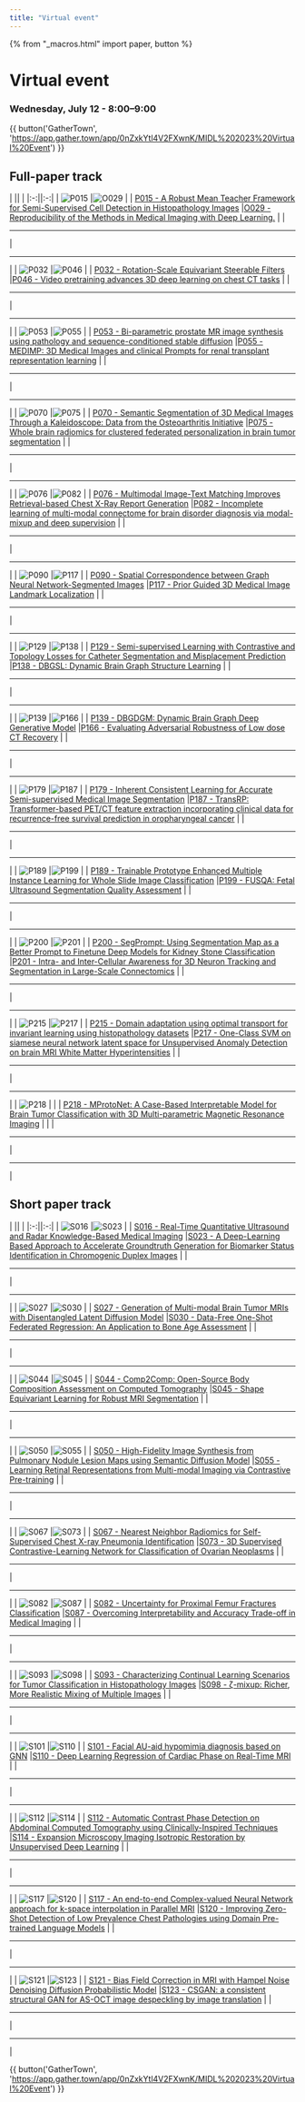 ```yaml
---
title: "Virtual event"
---
```

{% from "_macros.html" import paper, button %}
# Virtual event
<style>
        td {
        width: 50%;
        }
</style>

### Wednesday, July 12 - 8:00–9:00

{{ button('GatherTown', 'https://app.gather.town/app/0nZxkYtl4V2FXwnK/MIDL%202023%20Virtual%20Event') }}

## Full-paper track

| || |
|:-:||:-:|
| ![P015](/virtual/thumbnail/P015.jpg) |![O029](/virtual/thumbnail/O029.jpg) |
| [P015 - A Robust Mean Teacher Framework for Semi-Supervised Cell Detection in Histopathology Images](papers/P015.html) |[O029 - Reproducibility of the Methods in Medical Imaging with Deep Learning.](papers/O029.html)  |
| <hr> | <hr> |
| ![P032](/virtual/thumbnail/P032.jpg) |![P046](/virtual/thumbnail/P046.jpg) |
| [P032 - Rotation-Scale Equivariant Steerable Filters](papers/P032.html) |[P046 - Video pretraining advances 3D deep learning on chest CT tasks](papers/P046.html)  |
| <hr> | <hr> |
| ![P053](/virtual/thumbnail/P053.jpg) |![P055](/virtual/thumbnail/P055.jpg) |
| [P053 - Bi-parametric prostate MR image synthesis using pathology and sequence-conditioned stable diffusion](papers/P053.html) |[P055 - MEDIMP: 3D Medical Images and clinical Prompts for renal transplant representation learning](papers/P055.html)  |
| <hr> | <hr> |
| ![P070](/virtual/thumbnail/P070.jpg) |![P075](/assets/logos/logo_gold.png) |
| [P070 - Semantic Segmentation of 3D Medical Images Through a Kaleidoscope: Data from the Osteoarthritis Initiative](papers/P070.html) |[P075 - Whole brain radiomics for clustered federated personalization in brain tumor segmentation](papers/P075.html)  |
| <hr> | <hr> |
| ![P076](/virtual/thumbnail/P076.jpg) |![P082](/virtual/thumbnail/P082.jpg) |
| [P076 - Multimodal Image-Text Matching Improves Retrieval-based Chest X-Ray Report Generation](papers/P076.html) |[P082 - Incomplete learning of multi-modal connectome for brain disorder diagnosis via modal-mixup and deep supervision](papers/P082.html)  |
| <hr> | <hr> |
| ![P090](/virtual/thumbnail/P090.jpg) |![P117](/virtual/thumbnail/P117.jpg) |
| [P090 - Spatial Correspondence between Graph Neural Network-Segmented Images](papers/P090.html) |[P117 - Prior Guided 3D Medical Image Landmark Localization](papers/P117.html)  |
| <hr> | <hr> |
| ![P129](/virtual/thumbnail/P129.jpg) |![P138](/virtual/thumbnail/P138.jpg) |
| [P129 - Semi-supervised Learning with Contrastive and Topology Losses for Catheter Segmentation and Misplacement Prediction](papers/P129.html) |[P138 - DBGSL: Dynamic Brain Graph Structure Learning](papers/P138.html)  |
| <hr> | <hr> |
| ![P139](/virtual/thumbnail/P139.jpg) |![P166](/virtual/thumbnail/P166.jpg) |
| [P139 - DBGDGM: Dynamic Brain Graph Deep Generative Model](papers/P139.html) |[P166 - Evaluating Adversarial Robustness of Low dose CT Recovery](papers/P166.html)  |
| <hr> | <hr> |
| ![P179](/assets/logos/logo_gold.png) |![P187](/virtual/thumbnail/P187.jpg) |
| [P179 - Inherent Consistent Learning for Accurate Semi-supervised Medical Image Segmentation](papers/P179.html) |[P187 - TransRP: Transformer-based PET/CT feature extraction incorporating clinical data for recurrence-free survival prediction in oropharyngeal cancer](papers/P187.html)  |
| <hr> | <hr> |
| ![P189](/virtual/thumbnail/P189.jpg) |![P199](/virtual/thumbnail/P199.jpg) |
| [P189 - Trainable Prototype Enhanced Multiple Instance Learning for Whole Slide Image Classification](papers/P189.html) |[P199 - FUSQA: Fetal Ultrasound Segmentation Quality Assessment](papers/P199.html)  |
| <hr> | <hr> |
| ![P200](/virtual/thumbnail/P200.jpg) |![P201](/assets/logos/logo_gold.png) |
| [P200 - SegPrompt: Using Segmentation Map as a Better Prompt to Finetune Deep Models for Kidney Stone Classification](papers/P200.html) |[P201 - Intra- and Inter-Cellular Awareness for 3D Neuron Tracking and Segmentation in Large-Scale Connectomics](papers/P201.html)  |
| <hr> | <hr> |
| ![P215](/virtual/thumbnail/P215.jpg) |![P217](/assets/logos/logo_gold.png) |
| [P215 - Domain adaptation using optimal transport for invariant learning using histopathology datasets](papers/P215.html) |[P217 - One-Class SVM on siamese neural network latent space for Unsupervised Anomaly Detection on brain MRI White Matter Hyperintensities](papers/P217.html)  |
| <hr> | <hr> |
| ![P218](/assets/logos/logo_gold.png) |  |
| [P218 - MProtoNet: A Case-Based Interpretable Model for Brain Tumor Classification with 3D Multi-parametric Magnetic Resonance Imaging](papers/P218.html) |  |
| <hr> | <hr> |

## Short paper track

| || |
|:-:||:-:|
| ![S016](/virtual/thumbnail/S016.jpg) |![S023](/virtual/thumbnail/S023.jpg) |
| [S016 - Real-Time Quantitative Ultrasound and Radar Knowledge-Based Medical Imaging](papers/S016.html) |[S023 - A Deep-Learning Based Approach to Accelerate Groundtruth Generation for Biomarker Status Identification in Chromogenic Duplex Images](papers/S023.html)  |
| <hr> | <hr> |
| ![S027](/virtual/thumbnail/S027.jpg) |![S030](/virtual/thumbnail/S030.jpg) |
| [S027 - Generation of Multi-modal Brain Tumor MRIs with Disentangled Latent Diffusion Model](papers/S027.html) |[S030 - Data-Free One-Shot Federated Regression: An Application to Bone Age Assessment](papers/S030.html)  |
| <hr> | <hr> |
| ![S044](/virtual/thumbnail/S044.jpg) |![S045](/virtual/thumbnail/S045.jpg) |
| [S044 - Comp2Comp: Open-Source Body Composition Assessment on Computed Tomography](papers/S044.html) |[S045 - Shape Equivariant Learning for Robust MRI Segmentation](papers/S045.html)  |
| <hr> | <hr> |
| ![S050](/virtual/thumbnail/S050.jpg) |![S055](/virtual/thumbnail/S055.jpg) |
| [S050 - High-Fidelity Image Synthesis from Pulmonary Nodule Lesion Maps using Semantic Diffusion Model](papers/S050.html) |[S055 - Learning Retinal Representations from Multi-modal Imaging via Contrastive Pre-training](papers/S055.html)  |
| <hr> | <hr> |
| ![S067](/assets/logos/logo_gold.png) |![S073](/virtual/thumbnail/S073.jpg) |
| [S067 - Nearest Neighbor Radiomics for Self-Supervised Chest X-ray Pneumonia Identification](papers/S067.html) |[S073 - 3D Supervised Contrastive-Learning Network for Classification of Ovarian Neoplasms](papers/S073.html)  |
| <hr> | <hr> |
| ![S082](/virtual/thumbnail/S082.jpg) |![S087](/virtual/thumbnail/S087.jpg) |
| [S082 - Uncertainty for Proximal Femur Fractures Classification](papers/S082.html) |[S087 - Overcoming Interpretability and Accuracy Trade-off in Medical Imaging](papers/S087.html)  |
| <hr> | <hr> |
| ![S093](/virtual/thumbnail/S093.jpg) |![S098](/virtual/thumbnail/S098.jpg) |
| [S093 - Characterizing Continual Learning Scenarios for Tumor Classification in Histopathology Images](papers/S093.html) |[S098 - ζ-mixup: Richer, More Realistic Mixing of Multiple Images](papers/S098.html)  |
| <hr> | <hr> |
| ![S101](/virtual/thumbnail/S101.jpg) |![S110](/assets/logos/logo_gold.png) |
| [S101 - Facial AU-aid hypomimia diagnosis based on GNN](papers/S101.html) |[S110 - Deep Learning Regression of Cardiac Phase on Real-Time MRI](papers/S110.html)  |
| <hr> | <hr> |
| ![S112](/virtual/thumbnail/S112.jpg) |![S114](/virtual/thumbnail/S114.jpg) |
| [S112 - Automatic Contrast Phase Detection on Abdominal Computed Tomography using Clinically-Inspired Techniques](papers/S112.html) |[S114 - Expansion Microscopy Imaging Isotropic Restoration by Unsupervised Deep Learning](papers/S114.html)  |
| <hr> | <hr> |
| ![S117](/virtual/thumbnail/S117.jpg) |![S120](/virtual/thumbnail/S120.jpg) |
| [S117 - An end-to-end Complex-valued Neural Network approach for k-space interpolation in Parallel MRI](papers/S117.html) |[S120 - Improving Zero-Shot Detection of Low Prevalence Chest Pathologies using Domain Pre-trained Language Models](papers/S120.html)  |
| <hr> | <hr> |
| ![S121](/virtual/thumbnail/S121.jpg) |![S123](/virtual/thumbnail/S123.jpg) |
| [S121 - Bias Field Correction in MRI with Hampel Noise Denoising Diffusion Probabilistic Model](papers/S121.html) |[S123 - CSGAN: a consistent structural GAN for AS-OCT image despeckling by image translation](papers/S123.html)  |
| <hr> | <hr> |

{{ button('GatherTown', 'https://app.gather.town/app/0nZxkYtl4V2FXwnK/MIDL%202023%20Virtual%20Event') }}